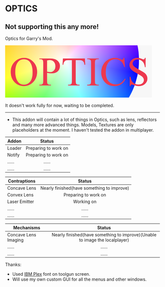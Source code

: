 # OPTICS
## Not supporting this any more!

Optics for Garry's Mod.

![picture_logo](/template-logo.png "simple template logo")

It doesn't work fully for now, waiting to be completed.

---

* This addon will contain a lot of things in Optics, such as lens, reflectors and many more advanced things.
Models, Textures are only placeholders at the moment. I haven't tested the addon in multiplayer.

Addon       |Status
------------|:--------------------------------------:
Loader      |Preparing to work on
Notify      |Preparing to work on
......      |......
......      |......

Contraptions        |Status
------------        |:--------------------------------------:
Concave Lens        |Nearly finished(have something to improve)
Convex Lens         |Preparing to work on
Laser Emitter       |Working on
......              |......
......              |......

Mechanisms           |Status
---------------------|:--------------------------------------:
Concave Lens Imaging |Nearly finished(have something to improve)(Unable to image the localplayer)
......               |......
......               |......

Thanks:

* Used [IBM Plex](https://github.com/IBM/plex) font on toolgun screen.
* Will use my own custom GUI for all the menus and other windows.

